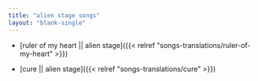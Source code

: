 ```yaml
---
title: "alien stage songs"
layout: "blank-single"
---
```


- [ruler of my heart || alien stage]({{< relref "songs-translations/ruler-of-my-heart" >}})

- [cure || alien stage]({{< relref "songs-translations/cure" >}})